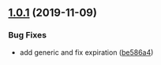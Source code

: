 ## [1.0.1](https://github.com/alenaksu/secchiojs/compare/v1.0.0...v1.0.1) (2019-11-09)

### Bug Fixes

-   add generic and fix expiration ([be586a4](https://github.com/alenaksu/secchiojs/commit/be586a47e8a7da9414f3f38ceb0aab1a82f4c7e3))

